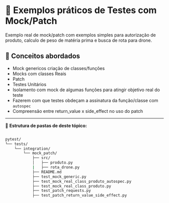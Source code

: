 # 🧪 Exemplos práticos de Testes com Mock/Patch

Exemplo real de mock/patch com exemplos simples para autorização de produto, calculo de peso de matéria prima e busca de rota para drone.

## 📘 Conceitos abordados

- Mock genericos criação de classes/funções
- Mocks com classes Reais
- Patch
- Testes Unitários
- Isolamento com mock de algumas funções para atingir objetivo real do teste
- Fazerem com que testes obdeçam a assinatura da função/classe com `autospec`
- Compreensão entre return_value x side_effect no uso do patch
---

📂 **Estrutura de pastas de deste tópico:**

```sh

pytest/
└── tests/
    └── integration/
        └── mock_patch/
            ├── src/
            │   ├── produto.py
            |   ├── rota_drone.py
            ├── README.md
            ├── test_mock_generic.py
            ├── test_mock_real_class_produto_autospec.py
            ├── test_mock_real_class_produto.py
            ├── test_patch_requests.py
            ├── test_patch_return_value_side_effect.py

```